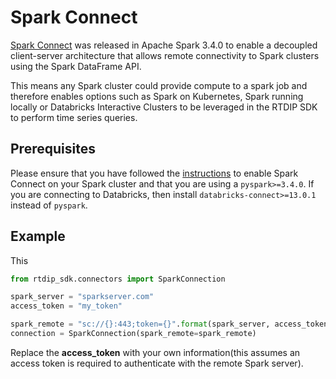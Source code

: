 # Spark Connect

[Spark Connect](https://spark.apache.org/docs/latest/spark-connect-overview.html) was released in Apache Spark 3.4.0 to enable a decoupled client-server architecture that allows remote connectivity to Spark clusters using the Spark DataFrame API.

This means any Spark cluster could provide compute to a spark job and therefore enables options such as Spark on Kubernetes, Spark running locally or Databricks Interactive Clusters to be leveraged in the RTDIP SDK to perform time series queries.

## Prerequisites

Please ensure that you have followed the [instructions](https://spark.apache.org/docs/latest/spark-connect-overview.html#how-to-use-spark-connect) to enable Spark Connect on your Spark cluster and that you are using a `pyspark>=3.4.0`. If you are connecting to Databricks, then install `databricks-connect>=13.0.1` instead of `pyspark`.

## Example

This
```python
from rtdip_sdk.connectors import SparkConnection

spark_server = "sparkserver.com"
access_token = "my_token"

spark_remote = "sc://{}:443;token={}".format(spark_server, access_token)
connection = SparkConnection(spark_remote=spark_remote)
```

Replace the **access_token** with your own information(this assumes an access token is required to authenticate with the remote Spark server).
